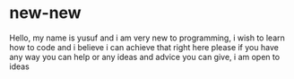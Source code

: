 # new-new
Hello, my name is yusuf and i am very new to programming, i wish to learn how to code and i believe i can achieve that right here 
please if you have any way you can help or any ideas and advice you can give, i am open to ideas
